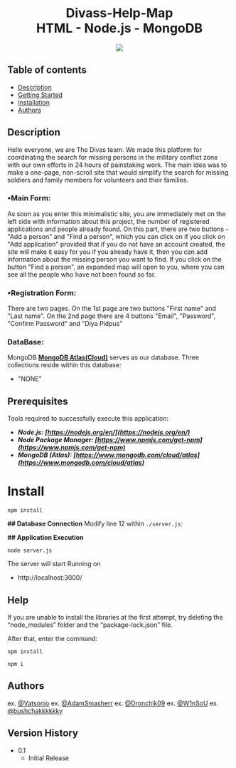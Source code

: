 <h1 align="center">
    <b>Divass-Help-Map<br> HTML - Node.js - MongoDB </b> 
<br>
</h1>


<p align="center">
  <a href="/License"><img src="https://img.shields.io/github/license/guruhariharaun/Registration-and-Login-Form-in-Nodejs-and-MongoDB.svg?style=flat-square"></a>
</p>


## Table of contents

* [Description](#description)
* [Getting Started](#getting-started)
* [Installation](#install)
* [Authors](#authors)


## Description

Hello everyone, we are The Divas team. We made this platform for coordinating the search for missing persons in the military conflict zone with our own efforts in 24 hours of painstaking work. The main idea was to make a one-page, non-scroll site that would simplify the search for missing soldiers and family members for volunteers and their families.

### •Main Form:

As soon as you enter this minimalistic site, you are immediately met on the left side with information about this project, the number of registered applications and people already found. On this part, there are two buttons - "Add a person" and "Find a person", which you can click on if you click on "Add application" provided that if you do not have an account created, the site will make it easy for you if you already have it, then you can add information about the missing person you want to find. If you click on the button "Find a person", an expanded map will open to you, where you can see all the people who have not been found so far.

### •Registration Form:

There are two pages. On the 1st page are two buttons "First name" and "Last name". On the 2nd page there are 4 buttons "Email", "Password", "Confirm Password" and "Diya Pidpus"


### DataBase:
MongoDB **[MongoDB Atlas(Cloud)](https://www.mongodb.com/cloud/atlas)** serves as our database. Three collections reside within this database:
- "NONE"

## Prerequisites
Tools required to successfully execute this application:

- ***Node.js: [https://nodejs.org/en/](https://nodejs.org/en/)***
- ***Node Package Manager: [https://www.npmjs.com/get-npm](https://www.npmjs.com/get-npm)***
- ***MongoDB (Atlas): [https://www.mongodb.com/cloud/atlas](https://www.mongodb.com/cloud/atlas)***

# Install 
```
npm install
```

**## Database Connection**
Modify line 12 within `./server.js`:

**## Application Execution**
```
node server.js
```

The server will start Running on
+ http://localhost:3000/

## Help

If you are unable to install the libraries at the first attempt, try deleting the “node_modules” folder and the “package-lock.json” file.

After that, enter the command:
```
npm install

npm i
```

## Authors

ex. [@Vatsonio](https://t.me/vatsonio)
ex. [@AdamSmasherr](https://t.me/IllaIlev)
ex. [@Dronchik09](https://t.me/andriy_chornobai)
ex. [@W1nSoU](https://t.me/W1nSoU)
ex. [@bushchakkkkkky](https://t.me/bushchakk)

## Version History
* 0.1
    * Initial Release
